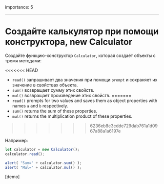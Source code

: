 importance: 5

---

# Создайте калькулятор при помощи конструктора, new Calculator

Создайте функцию-конструктор `Calculator`, которая создаёт объекты с тремя методами:

<<<<<<< HEAD
- `read()` запрашивает два значения при помощи `prompt` и сохраняет их значение в свойствах объекта.
- `sum()` возвращает сумму этих свойств.
- `mul()` возвращает произведение этих свойств.
=======
- `read()` prompts for two values and saves them as object properties with names `a` and `b` respectively.
- `sum()` returns the sum of these properties.
- `mul()` returns the multiplication product of these properties.
>>>>>>> 6236eb8c3cdde729dab761a1d0967a88a1a6197e

Например:

```js
let calculator = new Calculator();
calculator.read();

alert( "Sum=" + calculator.sum() );
alert( "Mul=" + calculator.mul() );
```

[demo]
